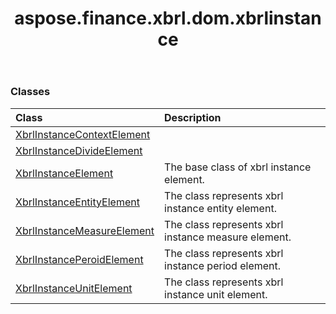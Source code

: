 ﻿---
title: aspose.finance.xbrl.dom.xbrlinstance
second_title: Aspose.Finance for Python via .NET API References
description: 
type: docs
weight: 10
url: /python-net/aspose.finance.xbrl.dom.xbrlinstance/
is_root: false
---



### Classes
| Class | Description |
| :- | :- |
| [XbrlInstanceContextElement](/finance/python-net/aspose.finance.xbrl.dom.xbrlinstance/xbrlinstancecontextelement) |  |
| [XbrlInstanceDivideElement](/finance/python-net/aspose.finance.xbrl.dom.xbrlinstance/xbrlinstancedivideelement) |  |
| [XbrlInstanceElement](/finance/python-net/aspose.finance.xbrl.dom.xbrlinstance/xbrlinstanceelement) | The base class of xbrl instance element. |
| [XbrlInstanceEntityElement](/finance/python-net/aspose.finance.xbrl.dom.xbrlinstance/xbrlinstanceentityelement) | The class represents xbrl instance entity element. |
| [XbrlInstanceMeasureElement](/finance/python-net/aspose.finance.xbrl.dom.xbrlinstance/xbrlinstancemeasureelement) | The class represents xbrl instance measure element. |
| [XbrlInstancePeroidElement](/finance/python-net/aspose.finance.xbrl.dom.xbrlinstance/xbrlinstanceperoidelement) | The class represents xbrl instance period element. |
| [XbrlInstanceUnitElement](/finance/python-net/aspose.finance.xbrl.dom.xbrlinstance/xbrlinstanceunitelement) | The class represents xbrl instance unit element. |


